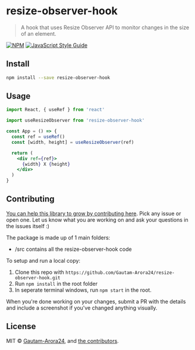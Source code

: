# resize-observer-hook

> A hook that uses Resize Observer API to monitor changes in the size of an element.

[![NPM](https://img.shields.io/npm/v/resize-observer-hook.svg)](https://www.npmjs.com/package/resize-observer-hook) [![JavaScript Style Guide](https://img.shields.io/badge/code_style-standard-brightgreen.svg)](https://standardjs.com)

## Install

```bash
npm install --save resize-observer-hook
```

## Usage

```jsx
import React, { useRef } from 'react'

import useResizeObserver from 'resize-observer-hook'

const App = () => {
  const ref = useRef()
  const [width, height] = useResizeObserver(ref)

  return (
    <div ref={ref}>
      {width} X {height}
    </div>
  )
}
```

## Contributing

[You can help this library to grow by contributing here](https://github.com/resize-observer-hook/issues). Pick any issue or open one. Let us know what you are working on and ask your questions in the issues itself :)

The package is made up of 1 main folders:

- /src contains all the resize-observer-hook code

To setup and run a local copy:

1.  Clone this repo with `https://github.com/Gautam-Arora24/resize-observer-hook.git`
2.  Run `npm install` in the root folder
3.  In seperate terminal windows, run `npm start` in the root.

When you're done working on your changes, submit a PR with the details and include a screenshot if you've changed anything visually.

## License

MIT © [Gautam-Arora24](https://github.com/Gautam-Arora24), and [the contributors](https://github.com/Gautam-Arora24/resize-observer-hook/graphs/contributors).
